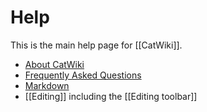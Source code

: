 # Help

This is the main help page for [[CatWiki]].

* [About CatWiki](about)
* [Frequently Asked Questions](faq)
* [Markdown](Markdown)
* [[Editing]] including the [[Editing toolbar]]